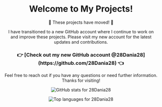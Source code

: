 <!-- This README file is used to redirect users to my new GitHub account -->

<h1 align="center">Welcome to My Projects!</h1>

<p align="center">
  🚀 These projects have moved! 🚀
</p>

<p align="center">
  I have transitioned to a new GitHub account where I continue to work on and improve these projects. 
  Please visit my new account for the latest updates and contributions.
</p>

<h3 align="center">
  👉 [Check out my new GitHub account @28Dania28](https://github.com/28Dania28) 👈
</h3>

<p align="center">
  Feel free to reach out if you have any questions or need further information. Thanks for visiting!
</p>

<p align="center">
  <img src="https://github-readme-stats.vercel.app/api?username=28Dania28&show_icons=true&theme=radical" alt="GitHub stats for 28Dania28" />
</p>

<p align="center">
  <img src="https://github-readme-stats.vercel.app/api/top-langs/?username=28Dania28&layout=compact&theme=radical" alt="Top languages for 28Dania28" />
</p>
